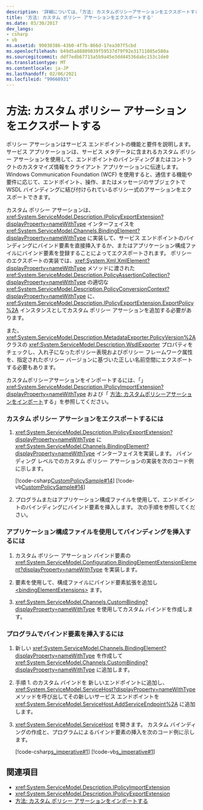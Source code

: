 ```yaml
---
description: '詳細については、「方法: カスタムポリシーアサーションをエクスポートする」を参照してください。'
title: '方法: カスタム ポリシー アサーションをエクスポートする'
ms.date: 03/30/2017
dev_langs:
- csharp
- vb
ms.assetid: 99030386-43b0-4f7b-866d-17ea307f5cbd
ms.openlocfilehash: b49d5a88809039f59537d79f92e31711085e580a
ms.sourcegitcommit: ddf7edb67715a5b9a45e3dd44536dabc153c1de0
ms.translationtype: MT
ms.contentlocale: ja-JP
ms.lasthandoff: 02/06/2021
ms.locfileid: "99668931"
---
```

# <a name="how-to-export-custom-policy-assertions"></a>方法: カスタム ポリシー アサーションをエクスポートする

ポリシー アサーションはサービス エンドポイントの機能と要件を説明します。 サービス アプリケーションは、サービス メタデータに含まれるカスタム ポリシー アサーションを使用して、エンドポイントのバインディングまたはコントラクトのカスタマイズ情報をクライアント アプリケーションに伝達します。 Windows Communication Foundation (WCF) を使用すると、通信する機能や要件に応じて、エンドポイント、操作、またはメッセージのサブジェクトで WSDL バインディングに結び付けられているポリシー式のアサーションをエクスポートできます。  
  
 カスタム ポリシー アサーションは、<xref:System.ServiceModel.Description.IPolicyExportExtension?displayProperty=nameWithType> インターフェイスを <xref:System.ServiceModel.Channels.BindingElement?displayProperty=nameWithType> に実装して、サービス エンドポイントのバインディングにバインド要素を直接挿入するか、またはアプリケーション構成ファイルにバインド要素を登録することによってエクスポートされます。 ポリシーのエクスポートの実装では、<xref:System.Xml.XmlElement?displayProperty=nameWithType> メソッドに渡された <xref:System.ServiceModel.Description.PolicyAssertionCollection?displayProperty=nameWithType> の適切な <xref:System.ServiceModel.Description.PolicyConversionContext?displayProperty=nameWithType> に、<xref:System.ServiceModel.Description.IPolicyExportExtension.ExportPolicy%2A> インスタンスとしてカスタム ポリシー アサーションを追加する必要があります。  
  
 また、<xref:System.ServiceModel.Description.MetadataExporter.PolicyVersion%2A> クラスの <xref:System.ServiceModel.Description.WsdlExporter> プロパティをチェックし、入れ子になったポリシー表現およびポリシー フレームワーク属性を、指定されたポリシー バージョンに基づいた正しい名前空間にエクスポートする必要もあります。  
  
 カスタムポリシーアサーションをインポートするには、「」 <xref:System.ServiceModel.Description.IPolicyImportExtension?displayProperty=nameWithType> および「 [方法: カスタムポリシーアサーションをインポート](how-to-import-custom-policy-assertions.md)する」を参照してください。  
  
### <a name="to-export-custom-policy-assertions"></a>カスタム ポリシー アサーションをエクスポートするには  
  
1. <xref:System.ServiceModel.Description.IPolicyExportExtension?displayProperty=nameWithType> に <xref:System.ServiceModel.Channels.BindingElement?displayProperty=nameWithType> インターフェイスを実装します。 バインディング レベルでのカスタム ポリシー アサーションの実装を次のコード例に示します。  
  
     [!code-csharp[CustomPolicySample#14](../../../../samples/snippets/csharp/VS_Snippets_CFX/custompolicysample/cs/policyexporter.cs#14)]
     [!code-vb[CustomPolicySample#14](../../../../samples/snippets/visualbasic/VS_Snippets_CFX/custompolicysample/vb/policyexporter.vb#14)]  
  
2. プログラムまたはアプリケーション構成ファイルを使用して、エンドポイントのバインディングにバインド要素を挿入します。 次の手順を参照してください。  
  
### <a name="to-insert-a-binding-element-using-an-application-configuration-file"></a>アプリケーション構成ファイルを使用してバインディングを挿入するには  
  
1. カスタム ポリシー アサーション バインド要素の <xref:System.ServiceModel.Configuration.BindingElementExtensionElement?displayProperty=nameWithType> を実装します。  
  
2. 要素を使用して、構成ファイルにバインド要素拡張を追加し [\<bindingElementExtensions>](../../configure-apps/file-schema/wcf/bindingelementextensions.md) ます。  
  
3. <xref:System.ServiceModel.Channels.CustomBinding?displayProperty=nameWithType> を使用してカスタム バインドを作成します。  
  
### <a name="to-insert-a-binding-element-programmatically"></a>プログラムでバインド要素を挿入するには  
  
1. 新しい <xref:System.ServiceModel.Channels.BindingElement?displayProperty=nameWithType> を作成して <xref:System.ServiceModel.Channels.CustomBinding?displayProperty=nameWithType> に追加します。  
  
2. 手順 1. のカスタム バインドを 新しいエンドポイントに追加し、<xref:System.ServiceModel.ServiceHost?displayProperty=nameWithType> メソッドを呼び出してその新しいサービス エンドポイントを <xref:System.ServiceModel.ServiceHost.AddServiceEndpoint%2A> に追加します。  
  
3. <xref:System.ServiceModel.ServiceHost> を開きます。 カスタム バインディングの作成と、プログラムによるバインド要素の挿入を次のコード例に示します。  
  
     [!code-csharp[s_imperative#1](../../../../samples/snippets/csharp/VS_Snippets_CFX/s_imperative/cs/service.cs#1)]
     [!code-vb[s_imperative#1](../../../../samples/snippets/visualbasic/VS_Snippets_CFX/s_imperative/vb/service.vb#1)]  
  
## <a name="see-also"></a>関連項目

- <xref:System.ServiceModel.Description.IPolicyImportExtension>
- <xref:System.ServiceModel.Description.IPolicyExportExtension>
- [方法: カスタム ポリシー アサーションをインポートする](how-to-import-custom-policy-assertions.md)
